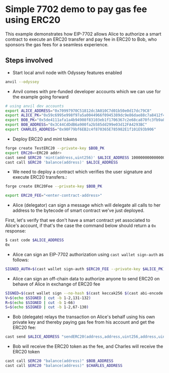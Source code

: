 # Simple 7702 demo to pay gas fee using ERC20

This example demonstrates how EIP-7702 allows Alice to authorize a smart contract to execute an ERC20 transfer and pay fee in ERC20 to Bob, who sponsors the gas fees for a seamless experience.

## Steps involved

- Start local anvil node with Odyssey features enabled

```bash
anvil --odyssey
```

- Anvil comes with pre-funded developer accounts which we can use for the example going forward

```bash
# using anvil dev accounts 
export ALICE_ADDRESS="0x70997970C51812dc3A010C7d01b50e0d17dc79C8"
export ALICE_PK="0x59c6995e998f97a5a0044966f0945389dc9e86dae88c7a8412f4603b6b78690d"
export BOB_PK="0x5de4111afa1a4b94908f83103eb1f1706367c2e68ca870fc3fb9a804cdab365a"
export BOB_ADDRESS="0x3C44CdDdB6a900fa2b585dd299e03d12FA4293BC"
export CHARLES_ADDRESS="0x90F79bf6EB2c4f870365E785982E1f101E93b906"
```

- Deploy ERC20 and mint tokens
```bash
forge create TestERC20 --private-key $BOB_PK
export ERC20=<ERC20 addr>
cast send $ERC20 'mint(address,uint256)' $ALICE_ADDRESS 10000000000000000000 --private-key $BOB_PK # 10E9 tokens
cast call $ERC20 'balance(address)' $ALICE_ADDRESS
```

- We need to deploy a contract which verifies the user signature and execute ERC20 transfers.:

```bash
forge create ERC20Fee --private-key $BOB_PK

export ERC20_FEE="<enter-contract-address>"
```

- Alice (delegator) can sign a message which will delegate all calls to her address to the bytecode of smart contract we've just deployed.

First, let's verify that we don't have a smart contract yet associated to Alice's account, if that's the case the command below should return a `0x` response: 

```bash
$ cast code $ALICE_ADDRESS
0x
```


- Alice can sign an EIP-7702 authorization using `cast wallet sign-auth` as follows:

```bash
SIGNED_AUTH=$(cast wallet sign-auth $ERC20_FEE --private-key $ALICE_PK)
```

- Alice can sign an off-chain data to authorize anyone to send ERC20 on behave of Alice in exchange of ERC20 fee

```bash
SIGNED=$(cast wallet sign --no-hash $(cast keccak256 $(cast abi-encode 'f(uint256,address,address,uint256,address,uint256)' 0 $ERC20 $CHARLES_ADDRESS 1000000000000000000 $ERC20 1000)) --private-key $ALICE_PK)
V=$(echo $SIGNED | cut -b 1-2,131-132)
R=$(echo $SIGNED | cut -b 1-66)
S=$(echo $SIGNED | cut -b 1-2,67-130)
```

- Bob (delegate) relays the transaction on Alice's behalf using his own private key and thereby paying gas fee from his account and get the ERC20 fee:

```bash
cast send $ALICE_ADDRESS "sendERC20(address,address,uint256,address,uint256,uint8,bytes32,bytes32)" $ERC20 $CHARLES_ADDRESS 1000000000000000000 $ERC20 1000 $V $R $S  --private-key $BOB_PK --auth $SIGNED_AUTH
```

- Bob will receive the ERC20 token as the fee, and Charles will receive the ERC20 token
```bash
cast call $ERC20 "balance(address)" $BOB_ADDRESS
cast call $ERC20 "balance(address)" $CHARLES_ADDRESS
```

